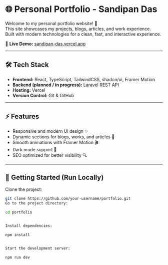 # 🌐 Personal Portfolio - Sandipan Das

Welcome to my personal portfolio website! 🚀  
This site showcases my projects, blogs, articles, and work experience.  
Built with modern technologies for a clean, fast, and interactive experience.

🔗 **Live Demo:** [sandipan-das.vercel.app](https://sandipan-das.vercel.app)

---

## 🛠️ Tech Stack
- **Frontend:** React, TypeScript, TailwindCSS, shadcn/ui, Framer Motion  
- **Backend (planned / in progress):** Laravel REST API  
- **Hosting:** Vercel  
- **Version Control:** Git & GitHub  

---

## ⚡ Features
- Responsive and modern UI design ✨  
- Dynamic sections for blogs, works, and articles 📝  
- Smooth animations with Framer Motion 🎬  
- Dark mode support 🌙  
- SEO optimized for better visibility 🔍  

---

## 🚀 Getting Started (Run Locally)

Clone the project:
```bash
git clone https://github.com/your-username/portfolio.git
Go to the project directory:

cd portfolio


Install dependencies:

npm install


Start the development server:

npm run dev
